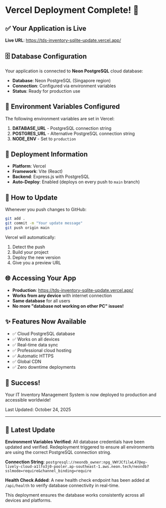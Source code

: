 # Vercel Deployment Complete! 🎉

## ✅ Your Application is Live

**Live URL**: https://tds-inventory-sqlite-update.vercel.app/

## 🗄️ Database Configuration

Your application is connected to **Neon PostgreSQL** cloud database:
- **Database**: Neon PostgreSQL (Singapore region)
- **Connection**: Configured via environment variables
- **Status**: Ready for production use

## 🔧 Environment Variables Configured

The following environment variables are set in Vercel:

1. **DATABASE_URL** - PostgreSQL connection string
2. **POSTGRES_URL** - Alternative PostgreSQL connection string
3. **NODE_ENV** - Set to `production`

## 🚀 Deployment Information

- **Platform**: Vercel
- **Framework**: Vite (React)
- **Backend**: Express.js with PostgreSQL
- **Auto-Deploy**: Enabled (deploys on every push to `main` branch)

## 📝 How to Update

Whenever you push changes to GitHub:
```bash
git add .
git commit -m "Your update message"
git push origin main
```

Vercel will automatically:
1. Detect the push
2. Build your project
3. Deploy the new version
4. Give you a preview URL

## 🌐 Accessing Your App

- **Production**: https://tds-inventory-sqlite-update.vercel.app/
- **Works from any device** with internet connection
- **Same database** for all users
- **No more "database not working on other PC" issues!**

## ✨ Features Now Available

- ✅ Cloud PostgreSQL database
- ✅ Works on all devices
- ✅ Real-time data sync
- ✅ Professional cloud hosting
- ✅ Automatic HTTPS
- ✅ Global CDN
- ✅ Zero downtime deployments

## 🎊 Success!

Your IT Inventory Management System is now deployed to production and accessible worldwide!

Last Updated: October 24, 2025

---

## 🔄 Latest Update

**Environment Variables Verified**: All database credentials have been updated and verified. Redeployment triggered to ensure all environments are using the correct PostgreSQL connection string.

**Connection String**: `postgresql://neondb_owner:npg_VWYJCfilwL47@ep-lively-cloud-a1lfo3j0-pooler.ap-southeast-1.aws.neon.tech/neondb?sslmode=require&channel_binding=require`

**Health Check Added**: A new health check endpoint has been added at `/api/health` to verify database connectivity in real-time.

This deployment ensures the database works consistently across all devices and platforms.

